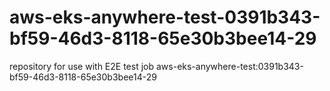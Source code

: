 # aws-eks-anywhere-test-0391b343-bf59-46d3-8118-65e30b3bee14-29
repository for use with E2E test job aws-eks-anywhere-test:0391b343-bf59-46d3-8118-65e30b3bee14-29
